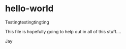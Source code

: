 # hello-world
Testingtestingtingting

This file is hopefully going to help out in all of this stuff....

Jay
